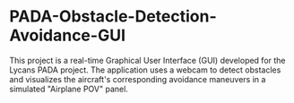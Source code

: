 # PADA-Obstacle-Detection-Avoidance-GUI
This project is a real-time Graphical User Interface (GUI) developed for the Lycans PADA project. The application uses a webcam to detect obstacles and visualizes the aircraft's corresponding avoidance maneuvers in a simulated "Airplane POV" panel.
